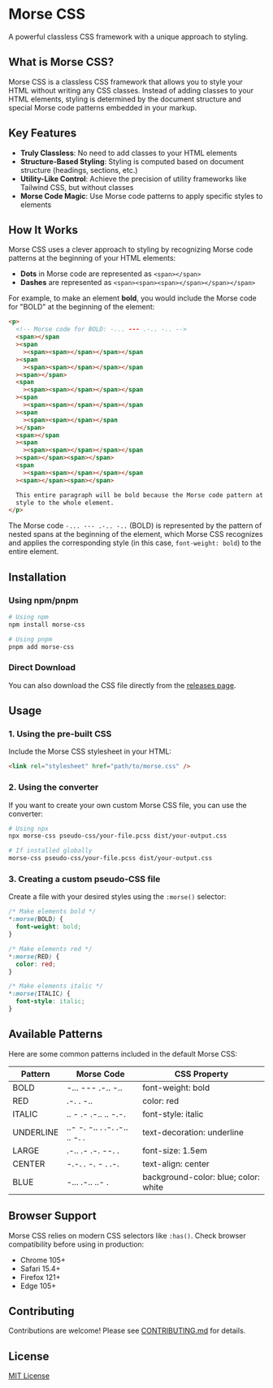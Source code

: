 # Morse CSS

A powerful classless CSS framework with a unique approach to styling.

## What is Morse CSS?

Morse CSS is a classless CSS framework that allows you to style your HTML without writing any CSS classes. Instead of adding classes to your HTML elements, styling is determined by the document structure and special Morse code patterns embedded in your markup.

## Key Features

- **Truly Classless**: No need to add classes to your HTML elements
- **Structure-Based Styling**: Styling is computed based on document structure (headings, sections, etc.)
- **Utility-Like Control**: Achieve the precision of utility frameworks like Tailwind CSS, but without classes
- **Morse Code Magic**: Use Morse code patterns to apply specific styles to elements

## How It Works

Morse CSS uses a clever approach to styling by recognizing Morse code patterns at the beginning of your HTML elements:

- **Dots** in Morse code are represented as `<span></span>`
- **Dashes** are represented as `<span><span><span></span></span></span>`

For example, to make an element **bold**, you would include the Morse code for "BOLD" at the beginning of the element:

```html
<p>
  <!-- Morse code for BOLD: -... --- .-.. -.. -->
  <span></span
  ><span
    ><span><span></span></span></span
  ><span
    ><span><span></span></span></span
  ><span></span>
  <span
    ><span><span></span></span></span
  ><span
    ><span><span></span></span></span
  ><span
    ><span><span></span></span
  ></span>
  <span></span
  ><span
    ><span><span></span></span></span
  ><span></span><span></span>
  <span
    ><span><span></span></span></span
  ><span></span><span></span>

  This entire paragraph will be bold because the Morse code pattern at the beginning applies the
  style to the whole element.
</p>
```

The Morse code `-... --- .-.. -..` (BOLD) is represented by the pattern of nested spans at the beginning of the element, which Morse CSS recognizes and applies the corresponding style (in this case, `font-weight: bold`) to the entire element.

## Installation

### Using npm/pnpm

```bash
# Using npm
npm install morse-css

# Using pnpm
pnpm add morse-css
```

### Direct Download

You can also download the CSS file directly from the [releases page](https://github.com/your-username/morse-css/releases).

## Usage

### 1. Using the pre-built CSS

Include the Morse CSS stylesheet in your HTML:

```html
<link rel="stylesheet" href="path/to/morse.css" />
```

### 2. Using the converter

If you want to create your own custom Morse CSS file, you can use the converter:

```bash
# Using npx
npx morse-css pseudo-css/your-file.pcss dist/your-output.css

# If installed globally
morse-css pseudo-css/your-file.pcss dist/your-output.css
```

### 3. Creating a custom pseudo-CSS file

Create a file with your desired styles using the `:morse()` selector:

```css
/* Make elements bold */
*:morse(BOLD) {
  font-weight: bold;
}

/* Make elements red */
*:morse(RED) {
  color: red;
}

/* Make elements italic */
*:morse(ITALIC) {
  font-style: italic;
}
```

## Available Patterns

Here are some common patterns included in the default Morse CSS:

| Pattern   | Morse Code                    | CSS Property                         |
| --------- | ----------------------------- | ------------------------------------ |
| BOLD      | -... --- .-.. -..             | font-weight: bold                    |
| RED       | .-. . -..                     | color: red                           |
| ITALIC    | .. - .- .-.. .. -.-.          | font-style: italic                   |
| UNDERLINE | ..- -. -.. . .-. .-.. .. -. . | text-decoration: underline           |
| LARGE     | .-.. .- .-. --. .             | font-size: 1.5em                     |
| CENTER    | -.-. . -. - . .-.             | text-align: center                   |
| BLUE      | -... .-.. ..- .               | background-color: blue; color: white |

## Browser Support

Morse CSS relies on modern CSS selectors like `:has()`. Check browser compatibility before using in production:

- Chrome 105+
- Safari 15.4+
- Firefox 121+
- Edge 105+

## Contributing

Contributions are welcome! Please see [CONTRIBUTING.md](CONTRIBUTING.md) for details.

## License

[MIT License](LICENSE)

